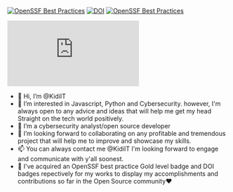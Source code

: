 [![OpenSSF Best Practices](https://www.bestpractices.dev/projects/8239/badge)](https://www.bestpractices.dev/projects/8239)
[![DOI](https://zenodo.org/badge/DOI/10.5281/zenodo.10829824.svg)](https://doi.org/10.5281/zenodo.10829824)
[![OpenSSF Best Practices](https://www.bestpractices.dev/projects/9693/badge)](https://www.bestpractices.dev/projects/9693)

<iframe src="https://tryhackme.com/api/v2/badges/public-profile?userPublicId=4007780" style='border:none;'></iframe>

- 👋 Hi, I’m @KidiIT
- 👀 I’m interested in Javascript, Python and Cybersecurity. however, I'm always open to any advice and ideas that will help me get my head Straight on the tech world positively.
- 🌱 I’m a cybersecurity analyst/open source developer 
- 💞️ I’m looking forward to collaborating on any profitable and tremendous project that will help me to improve and showcase my skills.
- 📫 You can always contact me @KidiIT I'm looking forward to engage and communicate with y'all soonest.
- 🥇 I've acquired an OpenSSF best practice Gold level badge and DOI badges repectively for my works to display my accomplishments and contributions so far in the Open Source community❤️

<!---
KidiIT/KidiIT is a ✨ special ✨ repository because its `README.md` (this file) appears on your GitHub profile.
You can click the Preview link to take a look at your changes.
--->
